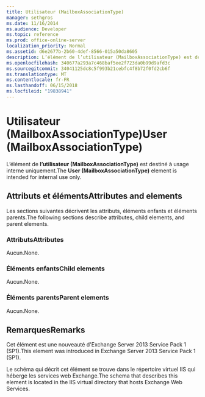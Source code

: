 ```yaml
---
title: Utilisateur (MailboxAssociationType)
manager: sethgros
ms.date: 11/16/2014
ms.audience: Developer
ms.topic: reference
ms.prod: office-online-server
localization_priority: Normal
ms.assetid: d6e2677b-2b60-4def-8566-015a50da8605
description: L’élément de l’utilisateur (MailboxAssociationType) est destiné à usage interne uniquement.
ms.openlocfilehash: 340677a293a7c468baf5ee2f723da0b99d9afd3c
ms.sourcegitcommit: 34041125dc8c5f993b21cebfc4f8b72f0fd2cb6f
ms.translationtype: MT
ms.contentlocale: fr-FR
ms.lasthandoff: 06/15/2018
ms.locfileid: "19838941"
---
```

# <a name="user-mailboxassociationtype"></a><span data-ttu-id="74cab-103">Utilisateur (MailboxAssociationType)</span><span class="sxs-lookup"><span data-stu-id="74cab-103">User (MailboxAssociationType)</span></span>

<span data-ttu-id="74cab-104">L’élément de **l’utilisateur (MailboxAssociationType)** est destiné à usage interne uniquement.</span><span class="sxs-lookup"><span data-stu-id="74cab-104">The **User (MailboxAssociationType)** element is intended for internal use only.</span></span> 

## <a name="attributes-and-elements"></a><span data-ttu-id="74cab-105">Attributs et éléments</span><span class="sxs-lookup"><span data-stu-id="74cab-105">Attributes and elements</span></span>

<span data-ttu-id="74cab-106">Les sections suivantes décrivent les attributs, éléments enfants et éléments parents.</span><span class="sxs-lookup"><span data-stu-id="74cab-106">The following sections describe attributes, child elements, and parent elements.</span></span>
  
### <a name="attributes"></a><span data-ttu-id="74cab-107">Attributs</span><span class="sxs-lookup"><span data-stu-id="74cab-107">Attributes</span></span>

<span data-ttu-id="74cab-108">Aucun.</span><span class="sxs-lookup"><span data-stu-id="74cab-108">None.</span></span>
  
### <a name="child-elements"></a><span data-ttu-id="74cab-109">Éléments enfants</span><span class="sxs-lookup"><span data-stu-id="74cab-109">Child elements</span></span>

<span data-ttu-id="74cab-110">Aucun.</span><span class="sxs-lookup"><span data-stu-id="74cab-110">None.</span></span>
  
### <a name="parent-elements"></a><span data-ttu-id="74cab-111">Éléments parents</span><span class="sxs-lookup"><span data-stu-id="74cab-111">Parent elements</span></span>

<span data-ttu-id="74cab-112">Aucun.</span><span class="sxs-lookup"><span data-stu-id="74cab-112">None.</span></span>
  
## <a name="remarks"></a><span data-ttu-id="74cab-113">Remarques</span><span class="sxs-lookup"><span data-stu-id="74cab-113">Remarks</span></span>

<span data-ttu-id="74cab-114">Cet élément est une nouveauté d'Exchange Server 2013 Service Pack 1 (SP1).</span><span class="sxs-lookup"><span data-stu-id="74cab-114">This element was introduced in Exchange Server 2013 Service Pack 1 (SP1).</span></span>
  
<span data-ttu-id="74cab-115">Le schéma qui décrit cet élément se trouve dans le répertoire virtuel IIS qui héberge les services web Exchange.</span><span class="sxs-lookup"><span data-stu-id="74cab-115">The schema that describes this element is located in the IIS virtual directory that hosts Exchange Web Services.</span></span>
  

